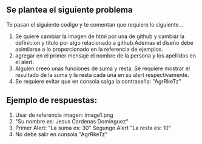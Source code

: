 ## Se plantea el siguiente problema
Te pasan el siguiente codigo y te comentan que requiere lo siguiente...

1. Se quiere cambiar la imagen de html por una de github y cambiar la definicion y titulo por algo relacionado a github.Ademas el diseño debe asimilarse a lo proporcionado en la referencia de ejemplos.
2. agregar en el primer mensaje el nombre de la persona y los apellidos en el alert.
3. Alguien creeo unas funciones de suma y resta.  Se requiere mostrar el resultado de la suma y la resta cada una en su alert respectivamente.
4. Se requiere evitar que en consola salga la contraseña: "AgrRkeTz"


## Ejemplo de respuestas:
1. Usar de referencia imagen: image1.png
2. "Su nombre es: Jesus Cardenas Dominguez"
3. Primer Alert: "La suma es: 30" Segungo Alert "La resta es: 10"
4. No debe salir en consola "AgrRkeTz"
